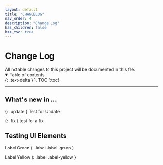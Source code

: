 ```yaml
---
layout: default
title: "CHANGELOG"
nav_order: 4
description: "Change Log"
has_children: false
has_toc: true
---
```


<h1>Change Log</h1>
All notable changes to this project will be documented in this file.

<details open markdown="block">
  <summary>
    Table of contents
  </summary>
  {: .text-delta }
1. TOC
{:toc}
</details>

___

## What's new in ...

{: .update }
Test for Update

{: .fix }
test for a fix

## Testing UI Elements

Label Green
{: .label .label-green }

Label Yellow
{: .label .label-yellow }